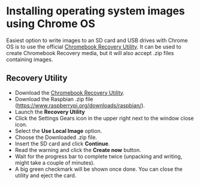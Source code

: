 # Installing operating system images using Chrome OS

Easiest option to write images to an SD card and USB drives with Chrome OS is to use the official [Chromebook Recovery Utility](https://chrome.google.com/webstore/detail/chromebook-recovery-utili/jndclpdbaamdhonoechobihbbiimdgai). It can be used to create Chromebook Recovery media, but it will also accept .zip files containing images.
 
## Recovery Utility

- Download the [Chromebook Recovery Utility](https://chrome.google.com/webstore/detail/chromebook-recovery-utili/jndclpdbaamdhonoechobihbbiimdgai).
- Download the Raspbian .zip file (https://www.raspberrypi.org/downloads/raspbian/).
- Launch the **Recovery Utility**
- Click the Settings Gears icon in the upper right next to the window close icon.
- Select the **Use Local Image** option.
- Choose the Downloaded .zip file.
- Insert the SD card and click **Continue**.
- Read the warning and click the **Create now** button.
- Wait for the progress bar to complete twice (unpacking and writing, might take a couple of minutes).
- A big green checkmark will be shown once done. You can close the utility and eject the card.
